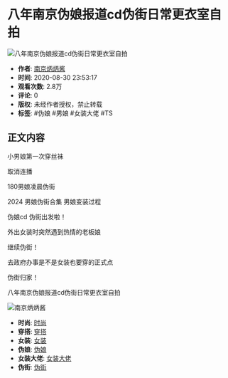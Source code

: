 # 八年南京伪娘报道cd伪街日常更衣室自拍

![八年南京伪娘报道cd伪街日常更衣室自拍](//i2.hdslb.com/bfs/archive/53fe0251c66cfa83eaf3ba1ec4d73cd10e016693.jpg@518w_290h_1c_!web-video-share-cover.webp)

- **作者**: [南京炳炳酱](//space.bilibili.com/457071313)
- **时间**: 2020-08-30 23:53:17
- **观看次数**: 2.8万
- **评论**: 0
- **版权**: 未经作者授权，禁止转载
- **标签**: #伪娘 #男娘 #女装大佬 #TS

## 正文内容

小男娘第一次穿丝袜

取消连播

180男娘凌晨伪街

2024 男娘伪街合集 男娘变装过程 

伪娘cd 伪街出发啦！

外出女装时突然遇到热情的老板娘

继续伪街！

去政府办事是不是女装也要穿的正式点

伪街归家！

八年南京伪娘报道cd伪街日常更衣室自拍

![南京炳炳酱](//i1.hdslb.com/bfs/face/e85cf73e3ab3bd68e49b95215102b57988cae481.jpg@96w.webp)

- **时尚**: [时尚](//www.bilibili.com/v/fashion)
- **穿搭**: [穿搭](//www.bilibili.com/v/fashion/clothing)
- **女装**: [女装](//search.bilibili.com/all?keyword=%E5%A5%B3%E8%A3%85&from_source=video_tag)
- **伪娘**: [伪娘](//search.bilibili.com/all?keyword=%E4%BC%AA%E5%A8%98&from_source=video_tag)
- **女装大佬**: [女装大佬](//search.bilibili.com/all?keyword=%E5%A5%B3%E8%A3%85%E5%A4%A7%E4%BD%AC&from_source=video_tag)
- **伪街**: [伪街](//search.bilibili.com/all?keyword=%E4%BC%AA%E8%A1%97&from_source=video_tag)
<!-- tcd_original_link https://www.bilibili.com/video/av711986169/ -->
